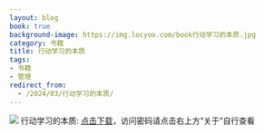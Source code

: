```yaml
---
layout: blog
book: true
background-image: https://img.locyoo.com/book行动学习的本质.jpg
category: 书籍
title: 行动学习的本质
tags:
- 书籍
- 管理
redirect_from:
  - /2024/03/行动学习的本质/
---
```

![](https://img.locyoo.com/book行动学习的本质.jpg)
行动学习的本质: <a name = "ref1" href="https://url18.ctfile.com/f/50983618-1268598703-078722?p=3619">点击下载</a>，访问密码请点击右上方“关于”自行查看